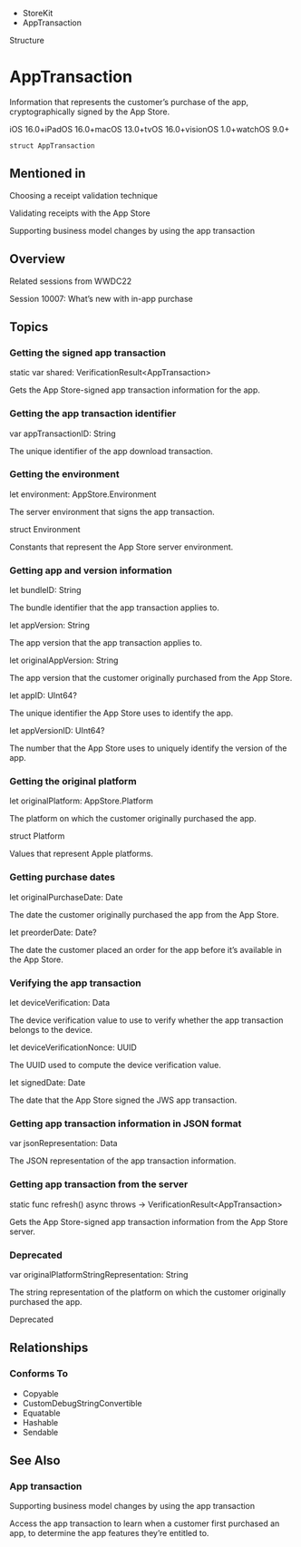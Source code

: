 

- StoreKit
-  AppTransaction 

Structure

# AppTransaction

Information that represents the customer’s purchase of the app, cryptographically signed by the App Store.

iOS 16.0+iPadOS 16.0+macOS 13.0+tvOS 16.0+visionOS 1.0+watchOS 9.0+

``` source
struct AppTransaction
```

## Mentioned in 

Choosing a receipt validation technique

Validating receipts with the App Store

Supporting business model changes by using the app transaction

## Overview

Related sessions from WWDC22

Session 10007: What’s new with in-app purchase

## Topics

### Getting the signed app transaction

static var shared: VerificationResult&lt;AppTransaction>

Gets the App Store-signed app transaction information for the app.

### Getting the app transaction identifier

var appTransactionID: String

The unique identifier of the app download transaction.

### Getting the environment

let environment: AppStore.Environment

The server environment that signs the app transaction.

struct Environment

Constants that represent the App Store server environment.

### Getting app and version information

let bundleID: String

The bundle identifier that the app transaction applies to.

let appVersion: String

The app version that the app transaction applies to.

let originalAppVersion: String

The app version that the customer originally purchased from the App Store.

let appID: UInt64?

The unique identifier the App Store uses to identify the app.

let appVersionID: UInt64?

The number that the App Store uses to uniquely identify the version of the app.

### Getting the original platform

let originalPlatform: AppStore.Platform

The platform on which the customer originally purchased the app.

struct Platform

Values that represent Apple platforms.

### Getting purchase dates

let originalPurchaseDate: Date

The date the customer originally purchased the app from the App Store.

let preorderDate: Date?

The date the customer placed an order for the app before it’s available in the App Store.

### Verifying the app transaction

let deviceVerification: Data

The device verification value to use to verify whether the app transaction belongs to the device.

let deviceVerificationNonce: UUID

The UUID used to compute the device verification value.

let signedDate: Date

The date that the App Store signed the JWS app transaction.

### Getting app transaction information in JSON format

var jsonRepresentation: Data

The JSON representation of the app transaction information.

### Getting app transaction from the server

static func refresh() async throws -> VerificationResult&lt;AppTransaction>

Gets the App Store-signed app transaction information from the App Store server.

### Deprecated

var originalPlatformStringRepresentation: String

The string representation of the platform on which the customer originally purchased the app.

Deprecated

## Relationships

### Conforms To

- Copyable
- CustomDebugStringConvertible
- Equatable
- Hashable
- Sendable

## See Also

### App transaction

Supporting business model changes by using the app transaction

Access the app transaction to learn when a customer first purchased an app, to determine the app features they’re entitled to.

